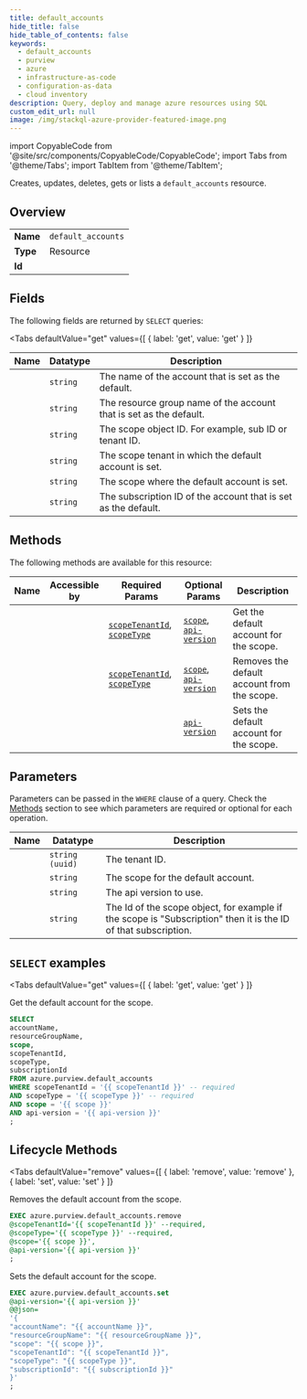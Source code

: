 ```yaml
--- 
title: default_accounts
hide_title: false
hide_table_of_contents: false
keywords:
  - default_accounts
  - purview
  - azure
  - infrastructure-as-code
  - configuration-as-data
  - cloud inventory
description: Query, deploy and manage azure resources using SQL
custom_edit_url: null
image: /img/stackql-azure-provider-featured-image.png
---
```


import CopyableCode from '@site/src/components/CopyableCode/CopyableCode';
import Tabs from '@theme/Tabs';
import TabItem from '@theme/TabItem';

Creates, updates, deletes, gets or lists a <code>default_accounts</code> resource.

## Overview
<table><tbody>
<tr><td><b>Name</b></td><td><code>default_accounts</code></td></tr>
<tr><td><b>Type</b></td><td>Resource</td></tr>
<tr><td><b>Id</b></td><td><CopyableCode code="azure.purview.default_accounts" /></td></tr>
</tbody></table>

## Fields

The following fields are returned by `SELECT` queries:

<Tabs
    defaultValue="get"
    values={[
        { label: 'get', value: 'get' }
    ]}
>
<TabItem value="get">

<table>
<thead>
    <tr>
    <th>Name</th>
    <th>Datatype</th>
    <th>Description</th>
    </tr>
</thead>
<tbody>
<tr>
    <td><CopyableCode code="accountName" /></td>
    <td><code>string</code></td>
    <td>The name of the account that is set as the default.</td>
</tr>
<tr>
    <td><CopyableCode code="resourceGroupName" /></td>
    <td><code>string</code></td>
    <td>The resource group name of the account that is set as the default.</td>
</tr>
<tr>
    <td><CopyableCode code="scope" /></td>
    <td><code>string</code></td>
    <td>The scope object ID. For example, sub ID or tenant ID.</td>
</tr>
<tr>
    <td><CopyableCode code="scopeTenantId" /></td>
    <td><code>string</code></td>
    <td>The scope tenant in which the default account is set.</td>
</tr>
<tr>
    <td><CopyableCode code="scopeType" /></td>
    <td><code>string</code></td>
    <td>The scope where the default account is set.</td>
</tr>
<tr>
    <td><CopyableCode code="subscriptionId" /></td>
    <td><code>string</code></td>
    <td>The subscription ID of the account that is set as the default.</td>
</tr>
</tbody>
</table>
</TabItem>
</Tabs>

## Methods

The following methods are available for this resource:

<table>
<thead>
    <tr>
    <th>Name</th>
    <th>Accessible by</th>
    <th>Required Params</th>
    <th>Optional Params</th>
    <th>Description</th>
    </tr>
</thead>
<tbody>
<tr>
    <td><a href="#get"><CopyableCode code="get" /></a></td>
    <td><CopyableCode code="select" /></td>
    <td><a href="#parameter-scopeTenantId"><code>scopeTenantId</code></a>, <a href="#parameter-scopeType"><code>scopeType</code></a></td>
    <td><a href="#parameter-scope"><code>scope</code></a>, <a href="#parameter-api-version"><code>api-version</code></a></td>
    <td>Get the default account for the scope.</td>
</tr>
<tr>
    <td><a href="#remove"><CopyableCode code="remove" /></a></td>
    <td><CopyableCode code="exec" /></td>
    <td><a href="#parameter-scopeTenantId"><code>scopeTenantId</code></a>, <a href="#parameter-scopeType"><code>scopeType</code></a></td>
    <td><a href="#parameter-scope"><code>scope</code></a>, <a href="#parameter-api-version"><code>api-version</code></a></td>
    <td>Removes the default account from the scope.</td>
</tr>
<tr>
    <td><a href="#set"><CopyableCode code="set" /></a></td>
    <td><CopyableCode code="exec" /></td>
    <td></td>
    <td><a href="#parameter-api-version"><code>api-version</code></a></td>
    <td>Sets the default account for the scope.</td>
</tr>
</tbody>
</table>

## Parameters

Parameters can be passed in the `WHERE` clause of a query. Check the [Methods](#methods) section to see which parameters are required or optional for each operation.

<table>
<thead>
    <tr>
    <th>Name</th>
    <th>Datatype</th>
    <th>Description</th>
    </tr>
</thead>
<tbody>
<tr id="parameter-scopeTenantId">
    <td><CopyableCode code="scopeTenantId" /></td>
    <td><code>string (uuid)</code></td>
    <td>The tenant ID.</td>
</tr>
<tr id="parameter-scopeType">
    <td><CopyableCode code="scopeType" /></td>
    <td><code>string</code></td>
    <td>The scope for the default account.</td>
</tr>
<tr id="parameter-api-version">
    <td><CopyableCode code="api-version" /></td>
    <td><code>string</code></td>
    <td>The api version to use.</td>
</tr>
<tr id="parameter-scope">
    <td><CopyableCode code="scope" /></td>
    <td><code>string</code></td>
    <td>The Id of the scope object, for example if the scope is "Subscription" then it is the ID of that subscription.</td>
</tr>
</tbody>
</table>

## `SELECT` examples

<Tabs
    defaultValue="get"
    values={[
        { label: 'get', value: 'get' }
    ]}
>
<TabItem value="get">

Get the default account for the scope.

```sql
SELECT
accountName,
resourceGroupName,
scope,
scopeTenantId,
scopeType,
subscriptionId
FROM azure.purview.default_accounts
WHERE scopeTenantId = '{{ scopeTenantId }}' -- required
AND scopeType = '{{ scopeType }}' -- required
AND scope = '{{ scope }}'
AND api-version = '{{ api-version }}'
;
```
</TabItem>
</Tabs>


## Lifecycle Methods

<Tabs
    defaultValue="remove"
    values={[
        { label: 'remove', value: 'remove' },
        { label: 'set', value: 'set' }
    ]}
>
<TabItem value="remove">

Removes the default account from the scope.

```sql
EXEC azure.purview.default_accounts.remove 
@scopeTenantId='{{ scopeTenantId }}' --required, 
@scopeType='{{ scopeType }}' --required, 
@scope='{{ scope }}', 
@api-version='{{ api-version }}'
;
```
</TabItem>
<TabItem value="set">

Sets the default account for the scope.

```sql
EXEC azure.purview.default_accounts.set 
@api-version='{{ api-version }}' 
@@json=
'{
"accountName": "{{ accountName }}", 
"resourceGroupName": "{{ resourceGroupName }}", 
"scope": "{{ scope }}", 
"scopeTenantId": "{{ scopeTenantId }}", 
"scopeType": "{{ scopeType }}", 
"subscriptionId": "{{ subscriptionId }}"
}'
;
```
</TabItem>
</Tabs>
